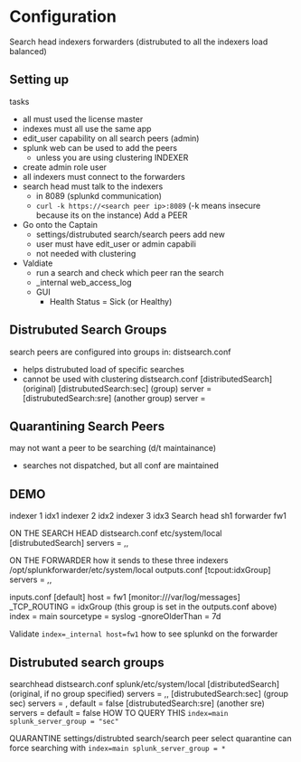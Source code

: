 # Configuration
Search head
indexers
forwarders (distrubuted to all the indexers load balanced)

## Setting up
tasks
- all must used the license master
- indexes must all use the same app
- edit_user capability on all search peers (admin)
- splunk web can be used to add the peers
    - unless you are using clustering
INDEXER
- create admin role user
- all indexers must connect to the forwarders
- search head must talk to the indexers
    - in 8089 (splunkd communication)
    - `curl -k https://<search peer ip>:8089` (-k means insecure because its on the instance)
Add a PEER
- Go onto the Captain
    - settings/distrubuted search/search peers add new  
    - user must have edit_user or admin capabili
    - not needed with clustering
- Valdiate
    - run a search and check which peer ran the search
    - _internal web_access_log
    - GUI 
        - Health Status = Sick (or Healthy)

## Distrubuted Search Groups
search peers are configured into groups in:
distsearch.conf
- helps distrubuted load of specific searches
- cannot be used with clustering
    distsearch.conf
    [distributedSearch] (original)
    [distrubutedSearch:sec] (group)
    server = <ip address>
    [distrubutedSearch:sre] (another group)
    server = <ip address>

## Quarantining Search Peers
may not want a peer to be searching (d/t maintainance)
- searches not dispatched, but all conf are maintained

## DEMO
indexer 1 idx1
indexer 2 idx2
indexer 3 idx3
Search head sh1
forwarder fw1

ON THE SEARCH HEAD
distsearch.conf etc/system/local
[distrubutedSearch]
servers = <idx1 ip>,<idx2 ip>,<idx3 ip>

ON THE FORWARDER
how it sends to these three indexers
/opt/splunkforwarder/etc/system/local
outputs.conf
    [tcpout:idxGroup]
    servers = <idx1 ip>,<idx2 ip>,<idx3 ip>

inputs.conf
    [default]
    host = fw1
    [monitor:///var/log/messages]
    _TCP_ROUTING = idxGroup  (this group is set in the outputs.conf above)
    index = main
    sourcetype = syslog
    -gnoreOlderThan = 7d

Validate `index=_internal host=fw1`
    how to see splunkd on the forwarder

## Distrubuted search groups
searchhead
    distsearch.conf  splunk/etc/system/local
    [distributedSearch] (original, if no group specified)
    servers = <idx1 ip>,<idx2 ip>,<idx3 ip>
    [distrubutedSearch:sec] (group sec)
    servers = <idx1 ip>,<idx2 ip>
    default = false
    [distrubutedSearch:sre] (another sre)
    servers = <idx3 ip>
    default = false
HOW TO QUERY THIS
`index=main splunk_server_group = "sec"`

QUARANTINE
settings/distrubted search/search peer
    select quarantine
can force searching with
    `index=main splunk_server_group = *`